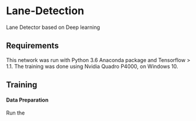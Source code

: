 # Lane-Detection
Lane Detector based on Deep learning


## Requirements
This network was run with Python 3.6  Anaconda package and Tensorflow > 1.1. The training was done using Nvidia Quadro P4000, on Windows 10.

## Training
#### Data Preparation
Run the 
